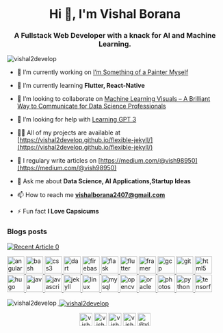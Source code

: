 <h1 align="center">Hi 👋, I'm Vishal Borana</h1>
<h3 align="center">A Fullstack Web Developer with a knack for AI and Machine Learning.</h3>

<p align="left"> <img src="https://komarev.com/ghpvc/?username=vishal2develop" alt="vishal2develop" /> </p>

- 🔭 I’m currently working on [I’m Something of a Painter Myself](https://www.kaggle.com/c/gan-getting-started)

- 🌱 I’m currently learning **Flutter, React-Native**

- 👯 I’m looking to collaborate on [Machine Learning Visuals – A Brilliant Way to Communicate for Data Science Professionals](https://github.com/dair-ai/ml-visuals)

- 🤝 I’m looking for help with [Learning GPT 3](https://github.com/openai/gpt-3)

- 👨‍💻 All of my projects are available at [https://vishal2develop.github.io/flexible-jekyll/](https://vishal2develop.github.io/flexible-jekyll/)

- 📝 I regulary write articles on [https://medium.com/@vish98950](https://medium.com/@vish98950)

- 💬 Ask me about **Data Science, AI Applications,Startup Ideas**

- 📫 How to reach me **vishalborana2407@gmail.com**

- ⚡ Fun fact **I Love Capsicums**

### Blogs posts
<a target="_blank" href="https://github-readme-medium-recent-article.vercel.app/medium/@vish98950/0"><img src="https://github-readme-medium-recent-article.vercel.app/medium/@vish98950/0" alt="Recent Article 0"> 

<p align="left"><img src="https://devicons.github.io/devicon/devicon.git/icons/angularjs/angularjs-original.svg" alt="angularjs" width="40" height="40"/> <img src="https://www.vectorlogo.zone/logos/gnu_bash/gnu_bash-icon.svg" alt="bash" width="40" height="40"/> <img src="https://devicons.github.io/devicon/devicon.git/icons/css3/css3-original-wordmark.svg" alt="css3" width="40" height="40"/> <img src="https://www.vectorlogo.zone/logos/dartlang/dartlang-icon.svg" alt="dart" width="40" height="40"/> <img src="https://www.vectorlogo.zone/logos/firebase/firebase-icon.svg" alt="firebase" width="40" height="40"/> <img src="https://www.vectorlogo.zone/logos/pocoo_flask/pocoo_flask-icon.svg" alt="flask" width="40" height="40"/> <img src="https://www.vectorlogo.zone/logos/flutterio/flutterio-icon.svg" alt="flutter" width="40" height="40"/> <img src="https://www.vectorlogo.zone/logos/framer/framer-icon.svg" alt="framer" width="40" height="40"/> <img src="https://www.vectorlogo.zone/logos/google_cloud/google_cloud-icon.svg" alt="gcp" width="40" height="40"/> <img src="https://www.vectorlogo.zone/logos/git-scm/git-scm-icon.svg" alt="git" width="40" height="40"/> <img src="https://devicons.github.io/devicon/devicon.git/icons/html5/html5-original-wordmark.svg" alt="html5" width="40" height="40"/> <img src="https://api.iconify.design/logos-hugo.svg" alt="hugo" width="40" height="40"/> <img src="https://devicons.github.io/devicon/devicon.git/icons/java/java-original-wordmark.svg" alt="java" width="40" height="40"/> <img src="https://devicons.github.io/devicon/devicon.git/icons/javascript/javascript-original.svg" alt="javascript" width="40" height="40"/> <img src="https://www.vectorlogo.zone/logos/jekyllrb/jekyllrb-icon.svg" alt="jekyll" width="40" height="40"/> <img src="https://devicons.github.io/devicon/devicon.git/icons/linux/linux-original.svg" alt="linux" width="40" height="40"/> <img src="https://devicons.github.io/devicon/devicon.git/icons/mysql/mysql-original-wordmark.svg" alt="mysql" width="40" height="40"/> <img src="https://www.vectorlogo.zone/logos/opencv/opencv-icon.svg" alt="opencv" width="40" height="40"/> <img src="https://devicons.github.io/devicon/devicon.git/icons/oracle/oracle-original.svg" alt="oracle" width="40" height="40"/> <img src="https://devicons.github.io/devicon/devicon.git/icons/photoshop/photoshop-plain.svg" alt="photoshop" width="40" height="40"/> <img src="https://devicons.github.io/devicon/devicon.git/icons/python/python-original.svg" alt="python" width="40" height="40"/> <img src="https://www.vectorlogo.zone/logos/tensorflow/tensorflow-icon.svg" alt="tensorflow" width="40" height="40"/></p><p><img align="left" src="https://github-readme-stats.vercel.app/api/top-langs/?username=vishal2develop&layout=compact&hide=html" alt="vishal2develop" /></p>

<p>&nbsp;<img align="center" src="https://github-readme-stats.vercel.app/api?username=vishal2develop&show_icons=true" alt="vishal2develop" /></p>

<p align="center">
<a href="https://dev.to/vishal2develop" target="blank"><img align="center" src="https://cdn.jsdelivr.net/npm/simple-icons@3.0.1/icons/dev-dot-to.svg" alt="vishal2develop" height="30" width="30" /></a>
<a href="https://linkedin.com/in/vishal borana" target="blank"><img align="center" src="https://cdn.jsdelivr.net/npm/simple-icons@3.0.1/icons/linkedin.svg" alt="vishal borana" height="30" width="30" /></a>
<a href="https://kaggle.com/vishal borana" target="blank"><img align="center" src="https://cdn.jsdelivr.net/npm/simple-icons@3.0.1/icons/kaggle.svg" alt="vishal borana" height="30" width="30" /></a>
<a href="https://dribbble.com/vishal borana" target="blank"><img align="center" src="https://cdn.jsdelivr.net/npm/simple-icons@3.0.1/icons/dribbble.svg" alt="vishal borana" height="30" width="30" /></a>
<a href="https://medium.com/@vish98950" target="blank"><img align="center" src="https://cdn.jsdelivr.net/npm/simple-icons@3.0.1/icons/medium.svg" alt="@vish98950" height="30" width="30" /></a>
</p>

